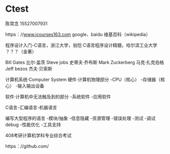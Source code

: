 # Ctest

陈常念 15527007931

https：//www.icourses163.com
google、baidu
维基百科（wikipedia）

程序设计入门-C语言，浙江大学，翁恺
C语言程序设计精髓，哈尔滨工业大学
？？？（金著）

Bill Gates 比尔·盖茨
Steve jobs 史蒂夫·乔布斯
Mark Zuckerberg 马克·扎克伯格
Jeff bezos 杰夫·贝索斯

计算机系统·Computer System
硬件·计算机物理部分
-CPU（核心）
-存储器（核心）
-输入输出设备

软件·计算机中无法触及到的部分
-系统软件
-应用软件

C语言-汇编语言-机器语言

编写大型程序的语言
-模块/抽象
-信息隐藏
-资源管理
-错误处理
-测试
-调试debug
-性能优化
-工具支持

408考研计算机学科专业综合考试

https：//github.com/
